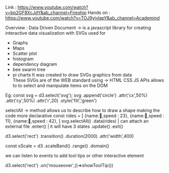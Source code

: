 Link : https://www.youtube.com/watch?v=bp2GF8XcJdY&ab_channel=Fireship
Hands on : https://www.youtube.com/watch?v=TOJ9yjvlapY&ab_channel=Academind

Overview :
Data Driven Document -> is a javascript library for creating interactive data visualization with SVGs
used for

- Graphs
- Maps
- Scatter plot
- histogram
- dependency diagram
- bee swarm tree
- pi charts
  It was created to draw SVGs graphics from data  
  These SVGs are of the WEB standard using -> HTML CSS JS
  APIs allows to to select and manipulate items on the DOM

Eg:
const svg = d3.select('svg');
svg
.append('circle')
.attr('cx',50%)
.attr('cy',50%)
.attr('r',20)
.style('fill','green')

selectAll -> method allows us to describe how to draw a shape making the code more declarative
const rides = [
{name:🐪,speed : 23},
{name:🐘,speed : 11},
{name:🐎,speed : 42},
]
svg.selectAll()
.data(rides) | can attach an external file
.enter() | it will have 3 states
.update()
.exit()

d3.select('rect')
.transition()
.duration(2000)
.attr('width',400)

const xScale = d3
.scaleBand()
.range()
.domain()

we can listen to events to add tool tips or other interactive element

d3.select('rect')
.on('mouseover',()=>showToolTip())
